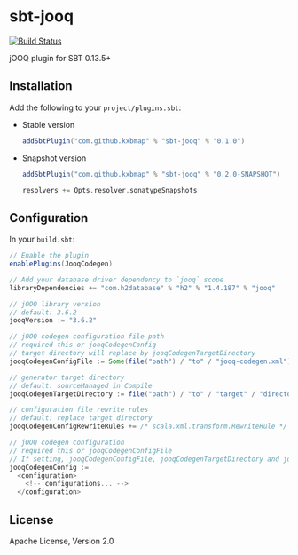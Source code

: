 sbt-jooq
========
[![Build Status](https://travis-ci.org/kxbmap/sbt-jooq.svg?branch=master)](https://travis-ci.org/kxbmap/sbt-jooq)

jOOQ plugin for SBT 0.13.5+


Installation
------------

Add the following to your `project/plugins.sbt`:

* Stable version

  ```scala
  addSbtPlugin("com.github.kxbmap" % "sbt-jooq" % "0.1.0")
  ```

* Snapshot version

  ```scala
  addSbtPlugin("com.github.kxbmap" % "sbt-jooq" % "0.2.0-SNAPSHOT")

  resolvers += Opts.resolver.sonatypeSnapshots
  ```

Configuration
-------------

In your `build.sbt`:

```scala
// Enable the plugin
enablePlugins(JooqCodegen)

// Add your database driver dependency to `jooq` scope
libraryDependencies += "com.h2database" % "h2" % "1.4.187" % "jooq"

// jOOQ library version
// default: 3.6.2
jooqVersion := "3.6.2"

// jOOQ codegen configuration file path
// required this or jooqCodegenConfig
// target directory will replace by jooqCodegenTargetDirectory
jooqCodegenConfigFile := Some(file("path") / "to" / "jooq-codegen.xml")

// generator target directory
// default: sourceManaged in Compile
jooqCodegenTargetDirectory := file("path") / "to" / "target" / "directory"

// configuration file rewrite rules
// default: replace target directory
jooqCodegenConfigRewriteRules += /* scala.xml.transform.RewriteRule */

// jOOQ codegen configuration
// required this or jooqCodegenConfigFile
// If setting, jooqCodegenConfigFile, jooqCodegenTargetDirectory and jooqCodegenConfigRewriteRules are ignored
jooqCodegenConfig :=
  <configuration>
    <!-- configurations... -->
  </configuration>

```

License
-------

Apache License, Version 2.0
